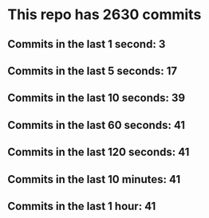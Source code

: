 # This repo has 2630 commits

## Commits in the last 1 second: 3
## Commits in the last 5 seconds: 17
## Commits in the last 10 seconds: 39
## Commits in the last 60 seconds: 41
## Commits in the last 120 seconds: 41
## Commits in the last 10 minutes: 41
## Commits in the last 1 hour: 41

